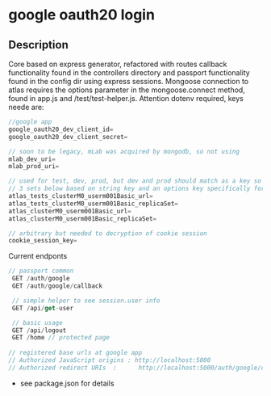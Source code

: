 # google oauth20 login

## Description

Core based on express generator, refactored with routes callback functionality found in the controllers directory and passport functionality found in the config dir using express sessions. Mongoose connection to atlas requires the options parameter in the mongoose.connect method, found in app.js and /test/test-helper.js. Attention dotenv required, keys neede are:

```js
//google app
google_oauth20_dev_client_id=
google_oauth20_dev_client_secret=

// soon to be legacy, mLab was acquired by mongodb, so not using 
mlab_dev_uri=
mlab_prod_uri=

// used for test, dev, prod, but dev and prod should match as a key so actual environments hold
// 3 sets below based on string key and an options key specifically for prop replicaSet is associated with respective key
atlas_tests_clusterM0_userm001Basic_url=
atlas_tests_clusterM0_userm001Basic_replicaSet=
atlas_clusterM0_userm001Basic_url=
atlas_clusterM0_userm001Basic_replicaSet=

// arbitrary but needed to decryption of cookie session
cookie_session_key=
```

Current endponts

```js
// passport common
 GET /auth/google
 GET /auth/google/callback

 // simple helper to see session.user info
 GET /api/get-user

 // basic usage
 GET /api/logout
 GET /home // protected page
 
// registered base urls at google app
// Authorized JavaScript origins : http://localhost:5000
// Authorized redirect URIs  :      http://localhost:5000/auth/google/callback

```

- see package.json for details
